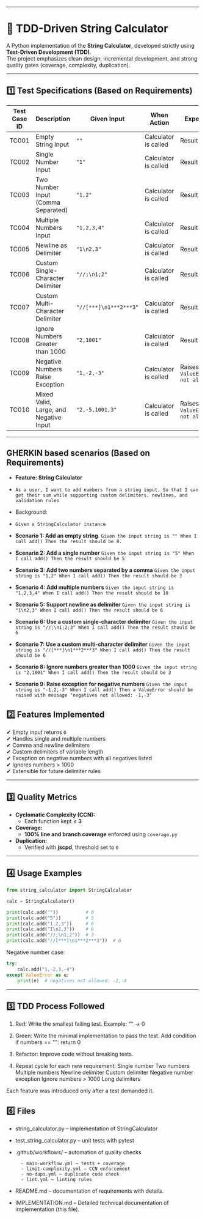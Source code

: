 -------------------------------------------------------------------------------------------------------------------------

# 🧮 TDD-Driven String Calculator

A Python implementation of the **String Calculator**, developed strictly using **Test-Driven Development (TDD)**.  
The project emphasizes clean design, incremental development, and strong quality gates (coverage, complexity, duplication).

---

## 1️⃣ Test Specifications (Based on Requirements)

| Test Case ID | Description                            | Given Input            | When Action          | Expected Outcome                                    |
| ------------ | -------------------------------------- | ---------------------- | -------------------- | --------------------------------------------------- |
| TC001        | Empty String Input                     | `""`                   | Calculator is called | Result should be `0`                                |
| TC002        | Single Number Input                    | `"1"`                  | Calculator is called | Result should be `1`                                |
| TC003        | Two Number Input (Comma Separated)     | `"1,2"`                | Calculator is called | Result should be `3`                                |
| TC004        | Multiple Numbers Input                 | `"1,2,3,4"`            | Calculator is called | Result should be `10`                               |
| TC005        | Newline as Delimiter                   | `"1\n2,3"`             | Calculator is called | Result should be `6`                                |
| TC006        | Custom Single-Character Delimiter      | `"//;\n1;2"`           | Calculator is called | Result should be `3`                                |
| TC007        | Custom Multi-Character Delimiter       | `"//[***]\n1***2***3"` | Calculator is called | Result should be `6`                                |
| TC008        | Ignore Numbers Greater than 1000       | `"2,1001"`             | Calculator is called | Result should be `2`                                |
| TC009        | Negative Numbers Raise Exception       | `"1,-2,-3"`            | Calculator is called | Raises `ValueError("negatives not allowed: -2,-3")` |
| TC010        | Mixed Valid, Large, and Negative Input | `"2,-5,1001,3"`        | Calculator is called | Raises `ValueError("negatives not allowed: -5")`    |

---

## GHERKIN based scenarios (Based on Requirements)

- **Feature: String Calculator**
-     As a user, I want to add numbers from a string input. So that I can get their sum while supporting custom delimiters, newlines, and validation rules
- Background:
-     Given a StringCalculator instance

- **Scenario 1: Add an empty string**.
  `Given the input string is ""
   When I call add()
   Then the result should be 0.`

- **Scenario 2: Add a single number**
  `Given the input string is "5"
   When I call add()
   Then the result should be 5`

- **Scenario 3: Add two numbers separated by a comma**
   `Given the input string is "1,2"
    When I call add()
    Then the result should be 3`

- **Scenario 4: Add multiple numbers**
   `Given the input string is "1,2,3,4"
    When I call add()
    Then the result should be 10`

- **Scenario 5: Support newline as delimiter**
   `Given the input string is "1\n2,3"
    When I call add()
    Then the result should be 6`

- **Scenario 6: Use a custom single-character delimiter**
   `Given the input string is "//;\n1;2;3"
    When I call add()
    Then the result should be 6`

- **Scenario 7: Use a custom multi-character delimiter**
   `Given the input string is "//[***]\n1***2***3"
    When I call add()
    Then the result should be 6`

- **Scenario 8: Ignore numbers greater than 1000**
   `Given the input string is "2,1001"
    When I call add()
    Then the result should be 2`

- **Scenario 9: Raise exception for negative numbers**
   `Given the input string is "-1,2,-3"
    When I call add()
    Then a ValueError should be raised with message "negatives not allowed: -1,-3"`


## 2️⃣ Features Implemented

✔ Empty input returns `0`  
✔ Handles single and multiple numbers  
✔ Comma and newline delimiters  
✔ Custom delimiters of variable length  
✔ Exception on negative numbers with all negatives listed  
✔ Ignores numbers > 1000  
✔ Extensible for future delimiter rules  

---

## 3️⃣ Quality Metrics

- **Cyclomatic Complexity (CCN):**  
  - Each function kept ≤ **3**  
- **Coverage:**  
  - **100% line and branch coverage** enforced using `coverage.py`  
- **Duplication:**  
  - Verified with **jscpd**, threshold set to `0`  

---

## 4️⃣ Usage Examples

```python
from string_calculator import StringCalculator

calc = StringCalculator()

print(calc.add(""))          # 0
print(calc.add("5"))         # 5
print(calc.add("1,2,3"))     # 6
print(calc.add("1\n2,3"))    # 6
print(calc.add("//;\n1;2"))  # 3
print(calc.add("//[***]\n1***2***3"))  # 6
```


Negative number case:
```python
try:
    calc.add("1,-2,3,-4")
except ValueError as e:
    print(e)  # negatives not allowed: -2,-4
```

---

## 5️⃣ TDD Process Followed

1. Red: Write the smallest failing test.
    Example: "" → 0

2. Green: Write the minimal implementation to pass the test.
    Add condition if numbers == "": return 0

3. Refactor: Improve code without breaking tests.

4. Repeat cycle for each new requirement:
      Single number
      Two numbers
      Multiple numbers
      Newline delimiter
      Custom delimiter
      Negative number exception
      Ignore numbers > 1000
      Long delimiters

Each feature was introduced only after a test demanded it.

## 6️⃣ Files

- string_calculator.py – implementation of StringCalculator
- test_string_calculator.py – unit tests with pytest
- .github/workflows/ – automation of quality checks
  
        - main-workflow.yml – tests + coverage
        - limit-complexity.yml – CCN enforcement
        - no-dups.yml – duplicate code check
        - lint.yml – linting rules
- README.md – documentation of requirements with details.
- IMPLEMENTATION.md – Detailed technical documentation of implementation (this file).


    
